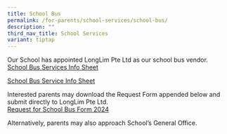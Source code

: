 ```yaml
---
title: School Bus
permalink: /for-parents/school-services/school-bus/
description: ""
third_nav_title: School Services
variant: tiptap
---
```

<p>Our School has appointed LongLim Pte Ltd as our school bus vendor.
<br><a href="https://drive.google.com/file/d/153CxcRh4hfJH4lpt92SanYk28sy7mXiG/view?usp=sharing" rel="noopener noreferrer nofollow" target="_blank">School Bus Services Info Sheet</a>
</p>
<p><a href="/files/School bus service/School_Bus_Service_Info_Sheet.pdf" rel="noopener nofollow" target="_blank">School Bus Service Info Sheet</a>
</p>
<p></p>
<p>Interested parents may download the Request Form appended below and submit
directly to LongLim Pte Ltd.
<br><a href="https://drive.google.com/file/d/1oCXqwiYVwmAqtjHPpTOl9Xi9RXc3KsU2/view?usp=sharing" rel="noopener noreferrer nofollow" target="_blank">Request for School Bus Form 2024</a>
</p>
<p>Alternatively, parents may also approach School’s General Office.</p>
